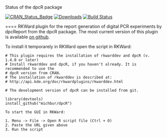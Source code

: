 Status of the dpcR package

[![CRAN_Status_Badge](http://www.r-pkg.org/badges/version/dpcR)](http://cran.r-project.org/web/packages/dpcR)
[![Downloads](http://cranlogs.r-pkg.org/badges/dpcR)](http://cran.rstudio.com/package=dpcR)
[![Build Status](https://api.travis-ci.org/michbur/dpcR.png)](https://travis-ci.org/michbur/dpcR)


====
RKWard plugin for the report generation of digital PCR experiments by dpcReport from the dpcR package. 
The most current version of this plugin is available [on github](https://raw.githubusercontent.com/devSJR/dpcR_rk/master/rkwarddev_plugin_script_dpcReport.R). 

To install it temporarely in RKWard open the script in RKWard:

```rkwarddev
# This plugin requires the installation of rkwarddev and dpcR (v. 1.4.0 or later)
# Install rkwarddev and dpcR, if you haven't already. It is recommended to use the
# dpcR version from CRAN.
# The installation of rkwarddev is described at:
# http://api.kde.org/doc/rkwardplugins/rkwarddev.html

# The development version of dpcR can be installed from git.

library(devtools)
install_github("michbur/dpcR")
```

```RKWard
To start the GUI in RKWard:

1. Menu -> File -> Open R script file (Ctrl + O)
2. Paste the URL given above
3. Run the script
```